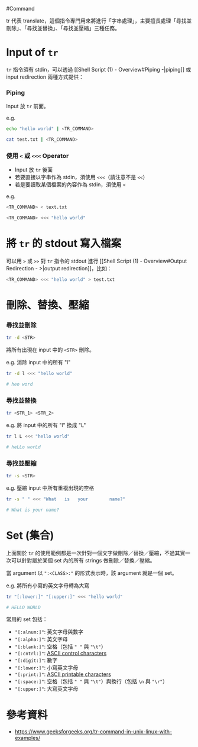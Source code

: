 #Command 

tr 代表 translate，這個指令專門用來將進行「字串處理」，主要擅長處理「尋找並刪除」、「尋找並替換」、「尋找並壓縮」三種任務。

# Input of `tr`

`tr` 指令須有 stdin，可以透過 [[Shell Script (1) - Overview#Piping -|piping]] 或 input redirection 兩種方式提供：

### Piping

Input 放 `tr` 前面。

e.g.

```sh
echo "hello world" | <TR_COMMAND>

cat test.txt | <TR_COMMAND>
```

### 使用 `<` 或 `<<<` Operator

- Input 放 `tr` 後面
- 若要直接以字串作為 stdin，須使用 `<<<`（請注意不是 `<<`）
- 若是要讀取某個檔案的內容作為 stdin，須使用 `<`

e.g.

```sh
<TR_COMMAND> < text.txt

<TR_COMMAND> <<< "hello world"
```

# 將 `tr` 的 stdout 寫入檔案

可以用 `>` 或 `>>` 對 `tr` 指令的 stdout 進行 [[Shell Script (1) - Overview#Output Redirection - >|output redirection]]，比如：

```sh
<TR_COMMAND> <<< "hello world" > test.txt
```

# 刪除、替換、壓縮

### 尋找並刪除

```sh
tr -d <STR>
```

將所有出現在 input 中的 `<STR>` 刪除。

e.g. 消除 input 中的所有 "l"

```bash
tr -d l <<< "hello world"

# heo word
```

### 尋找並替換

```sh
tr <STR_1> <STR_2>
```

e.g. 將 input 中的所有 "l" 換成 "L"

```bash
tr l L <<< "hello world"

# heLLo worLd
```

### 尋找並壓縮

```sh
tr -s <STR>
```

e.g. 壓縮 input 中所有重複出現的空格

```bash
tr -s " " <<< "What   is   your        name?"

# What is your name?
```

# Set (集合)

上面關於 `tr` 的使用範例都是一次針對一個文字做刪除／替換／壓縮，不過其實一次可以針對屬於某個 set 內的所有 strings 做刪除／替換／壓縮。

當 argument 以 `":<CLASS>:"` 的形式表示時，該 argument 就是一個 set。

e.g. 將所有小寫的英文字母轉為大寫

```bash
tr "[:lower:]" "[:upper:]" <<< "hello world"

# HELLO WORLD
```

常用的 set 包括：

- `"[:alnum:]"`: 英文字母與數字
- `"[:alpha:]"`: 英文字母
- `"[:blank:]"`: 空格（包括 `" "` 與 `"\t"`）
- `"[:cntrl:]"`: [ASCII control characters](https://www.ascii-code.com/)
- `"[:digit:]"`: 數字
- `"[:lower:]"`: 小寫英文字母
- `"[:print:]"`: [ASCII printable characters](https://www.ascii-code.com/)
- `"[:space:]"`: 空格（包括 `" "` 與 `"\t"`）與換行（包括 `\n` 與 `"\r"`）
- `"[:upper:]"`: 大寫英文字母

# 參考資料

- <https://www.geeksforgeeks.org/tr-command-in-unix-linux-with-examples/>
